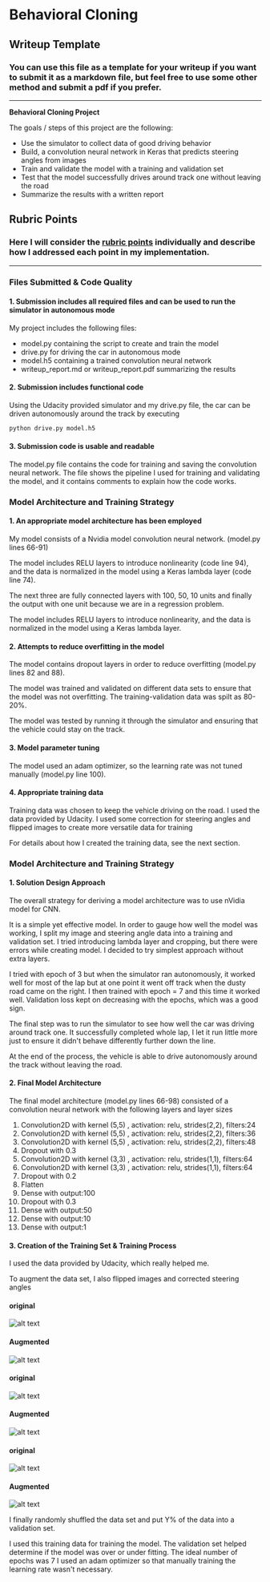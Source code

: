 # **Behavioral Cloning** 

## Writeup Template

### You can use this file as a template for your writeup if you want to submit it as a markdown file, but feel free to use some other method and submit a pdf if you prefer.

---

**Behavioral Cloning Project**

The goals / steps of this project are the following:
* Use the simulator to collect data of good driving behavior
* Build, a convolution neural network in Keras that predicts steering angles from images
* Train and validate the model with a training and validation set
* Test that the model successfully drives around track one without leaving the road
* Summarize the results with a written report


[//]: # (Image References)

[image1]: ./writeup_images/orig_image1.jpg "Original Image 1"
[image2]: ./writeup_images/aug_image1.jpg "Augmented Image 1"
[image3]: ./writeup_images/orig_image2.jpg "Original Image 2"
[image4]: ./writeup_images/aug_image2.jpg "Augmented Image 2"
[image5]: ./writeup_images/orig_image3.jpg "Original Image 3"
[image6]: ./writeup_images/aug_image3.jpg "Augmented Image 3"

## Rubric Points
### Here I will consider the [rubric points](https://review.udacity.com/#!/rubrics/432/view) individually and describe how I addressed each point in my implementation.  

---
### Files Submitted & Code Quality

#### 1. Submission includes all required files and can be used to run the simulator in autonomous mode

My project includes the following files:
* model.py containing the script to create and train the model
* drive.py for driving the car in autonomous mode
* model.h5 containing a trained convolution neural network 
* writeup_report.md or writeup_report.pdf summarizing the results

#### 2. Submission includes functional code
Using the Udacity provided simulator and my drive.py file, the car can be driven autonomously around the track by executing 
```sh
python drive.py model.h5
```

#### 3. Submission code is usable and readable

The model.py file contains the code for training and saving the convolution neural network. The file shows the pipeline I used for training and validating the model, and it contains comments to explain how the code works.

### Model Architecture and Training Strategy

#### 1. An appropriate model architecture has been employed

My model consists of a Nvidia model convolution neural network. (model.py lines 66-91) 

The model includes RELU layers to introduce nonlinearity (code line 94), and the data is normalized in the model using a Keras lambda layer (code line 74). 

The next three are fully connected layers with 100, 50, 10 units and finally the output with one unit because we are in a regression problem.

The model includes RELU layers to introduce nonlinearity, and the data is normalized in the model using a Keras lambda layer.

#### 2. Attempts to reduce overfitting in the model

The model contains dropout layers in order to reduce overfitting (model.py lines 82 and 88). 

The model was trained and validated on different data sets to ensure that the model was not overfitting. The training-validation data was spilt as 80-20%.

The model was tested by running it through the simulator and ensuring that the vehicle could stay on the track.

#### 3. Model parameter tuning

The model used an adam optimizer, so the learning rate was not tuned manually (model.py line 100).

#### 4. Appropriate training data

Training data was chosen to keep the vehicle driving on the road. I used the data provided by Udacity. I used some correction for steering angles and flipped images to create more versatile data for training

For details about how I created the training data, see the next section. 

### Model Architecture and Training Strategy

#### 1. Solution Design Approach

The overall strategy for deriving a model architecture was to use nVidia model for CNN.

It is a simple yet effective model. In order to gauge how well the model was working, I split my image and steering angle data into a training and validation set. I tried introducing lambda layer and cropping, but there were errors while creating model. I decided to try simplest approach without extra layers.

I tried with epoch of 3 but when the simulator ran autonomously, it worked well for most of the lap but at one point it went off track when the dusty road came on the right. I then trained with epoch = 7 and this time it worked well. Validation loss kept on decreasing with the epochs, which was a good sign.

The final step was to run the simulator to see how well the car was driving around track one. It successfully completed whole lap, I let it run little more just to ensure it didn't behave differently further down the line.

At the end of the process, the vehicle is able to drive autonomously around the track without leaving the road.

#### 2. Final Model Architecture

The final model architecture (model.py lines 66-98) consisted of a convolution neural network with the following layers and layer sizes

1. Convolution2D with kernel (5,5) , activation: relu, strides(2,2), filters:24
2. Convolution2D with kernel (5,5) , activation: relu, strides(2,2), filters:36
3. Convolution2D with kernel (5,5) , activation: relu, strides(2,2), filters:48
4. Dropout with 0.3
5. Convolution2D with kernel (3,3) , activation: relu, strides(1,1), filters:64
6. Convolution2D with kernel (3,3) , activation: relu, strides(1,1), filters:64
7. Dropout with 0.2
8. Flatten
9. Dense with output:100
10. Dropout with 0.3
11. Dense with output:50
12. Dense with output:10
13. Dense with output:1

#### 3. Creation of the Training Set & Training Process

I used the data provided by Udacity, which really helped me.

To augment the data set, I also flipped images and corrected steering angles

#### original
![alt text][image1]

#### Augmented
![alt text][image2]

#### original
![alt text][image3]

#### Augmented
![alt text][image4]

#### original
![alt text][image5]

#### Augmented
![alt text][image6]


I finally randomly shuffled the data set and put Y% of the data into a validation set. 

I used this training data for training the model. The validation set helped determine if the model was over or under fitting. The ideal number of epochs was 7 I used an adam optimizer so that manually training the learning rate wasn't necessary.
